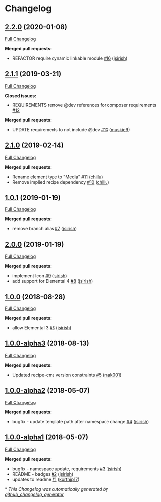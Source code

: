# Changelog

## [2.2.0](https://github.com/dynamic/silverstripe-elemental-oembed/tree/2.2.0) (2020-01-08)

[Full Changelog](https://github.com/dynamic/silverstripe-elemental-oembed/compare/2.1.1...2.2.0)

**Merged pull requests:**

- REFACTOR require dynamic linkable module [\#16](https://github.com/dynamic/silverstripe-elemental-oembed/pull/16) ([jsirish](https://github.com/jsirish))

## [2.1.1](https://github.com/dynamic/silverstripe-elemental-oembed/tree/2.1.1) (2019-03-21)

[Full Changelog](https://github.com/dynamic/silverstripe-elemental-oembed/compare/2.1.0...2.1.1)

**Closed issues:**

- REQUIREMENTS remove @dev references for composer requirements [\#12](https://github.com/dynamic/silverstripe-elemental-oembed/issues/12)

**Merged pull requests:**

- UPDATE requirements to not include @dev [\#13](https://github.com/dynamic/silverstripe-elemental-oembed/pull/13) ([muskie9](https://github.com/muskie9))

## [2.1.0](https://github.com/dynamic/silverstripe-elemental-oembed/tree/2.1.0) (2019-02-14)

[Full Changelog](https://github.com/dynamic/silverstripe-elemental-oembed/compare/1.0.1...2.1.0)

**Merged pull requests:**

- Rename element type to "Media" [\#11](https://github.com/dynamic/silverstripe-elemental-oembed/pull/11) ([chillu](https://github.com/chillu))
- Remove implied recipe dependency [\#10](https://github.com/dynamic/silverstripe-elemental-oembed/pull/10) ([chillu](https://github.com/chillu))

## [1.0.1](https://github.com/dynamic/silverstripe-elemental-oembed/tree/1.0.1) (2019-01-19)

[Full Changelog](https://github.com/dynamic/silverstripe-elemental-oembed/compare/2.0.0...1.0.1)

**Merged pull requests:**

- remove branch alias [\#7](https://github.com/dynamic/silverstripe-elemental-oembed/pull/7) ([jsirish](https://github.com/jsirish))

## [2.0.0](https://github.com/dynamic/silverstripe-elemental-oembed/tree/2.0.0) (2019-01-19)

[Full Changelog](https://github.com/dynamic/silverstripe-elemental-oembed/compare/1.0.0...2.0.0)

**Merged pull requests:**

- implement Icon [\#9](https://github.com/dynamic/silverstripe-elemental-oembed/pull/9) ([jsirish](https://github.com/jsirish))
- add support for Elemental 4 [\#8](https://github.com/dynamic/silverstripe-elemental-oembed/pull/8) ([jsirish](https://github.com/jsirish))

## [1.0.0](https://github.com/dynamic/silverstripe-elemental-oembed/tree/1.0.0) (2018-08-28)

[Full Changelog](https://github.com/dynamic/silverstripe-elemental-oembed/compare/1.0.0-alpha3...1.0.0)

**Merged pull requests:**

- allow Elemental 3 [\#6](https://github.com/dynamic/silverstripe-elemental-oembed/pull/6) ([jsirish](https://github.com/jsirish))

## [1.0.0-alpha3](https://github.com/dynamic/silverstripe-elemental-oembed/tree/1.0.0-alpha3) (2018-08-13)

[Full Changelog](https://github.com/dynamic/silverstripe-elemental-oembed/compare/1.0.0-alpha2...1.0.0-alpha3)

**Merged pull requests:**

- Updated recipe-cms version constraints [\#5](https://github.com/dynamic/silverstripe-elemental-oembed/pull/5) ([mak001](https://github.com/mak001))

## [1.0.0-alpha2](https://github.com/dynamic/silverstripe-elemental-oembed/tree/1.0.0-alpha2) (2018-05-07)

[Full Changelog](https://github.com/dynamic/silverstripe-elemental-oembed/compare/1.0.0-alpha1...1.0.0-alpha2)

**Merged pull requests:**

- bugfix - update template path after namespace change [\#4](https://github.com/dynamic/silverstripe-elemental-oembed/pull/4) ([jsirish](https://github.com/jsirish))

## [1.0.0-alpha1](https://github.com/dynamic/silverstripe-elemental-oembed/tree/1.0.0-alpha1) (2018-05-07)

[Full Changelog](https://github.com/dynamic/silverstripe-elemental-oembed/compare/717907f58a2ef7986b18bd0d051bbf33728048fa...1.0.0-alpha1)

**Merged pull requests:**

- bugfix - namespace update, requirements [\#3](https://github.com/dynamic/silverstripe-elemental-oembed/pull/3) ([jsirish](https://github.com/jsirish))
- README - badges [\#2](https://github.com/dynamic/silverstripe-elemental-oembed/pull/2) ([jsirish](https://github.com/jsirish))
- updates to readme [\#1](https://github.com/dynamic/silverstripe-elemental-oembed/pull/1) ([korthjp17](https://github.com/korthjp17))



\* *This Changelog was automatically generated by [github_changelog_generator](https://github.com/github-changelog-generator/github-changelog-generator)*

